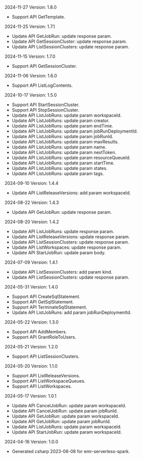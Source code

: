 2024-11-27 Version: 1.8.0
- Support API GetTemplate.


2024-11-25 Version: 1.7.1
- Update API GetJobRun: update response param.
- Update API GetSessionCluster: update response param.
- Update API ListSessionClusters: update response param.


2024-11-15 Version: 1.7.0
- Support API GetSessionCluster.


2024-11-06 Version: 1.6.0
- Support API ListLogContents.


2024-10-17 Version: 1.5.0
- Support API StartSessionCluster.
- Support API StopSessionCluster.
- Update API ListJobRuns: update param workspaceId.
- Update API ListJobRuns: update param creator.
- Update API ListJobRuns: update param endTime.
- Update API ListJobRuns: update param jobRunDeploymentId.
- Update API ListJobRuns: update param jobRunId.
- Update API ListJobRuns: update param maxResults.
- Update API ListJobRuns: update param name.
- Update API ListJobRuns: update param nextToken.
- Update API ListJobRuns: update param resourceQueueId.
- Update API ListJobRuns: update param startTime.
- Update API ListJobRuns: update param states.
- Update API ListJobRuns: update param tags.


2024-09-10 Version: 1.4.4
- Update API ListReleaseVersions: add param workspaceId.


2024-08-22 Version: 1.4.3
- Update API GetJobRun: update response param.


2024-08-20 Version: 1.4.2
- Update API ListJobRuns: update response param.
- Update API ListReleaseVersions: update response param.
- Update API ListSessionClusters: update response param.
- Update API ListWorkspaces: update response param.
- Update API StartJobRun: update param body.


2024-07-09 Version: 1.4.1
- Update API ListSessionClusters: add param kind.
- Update API ListSessionClusters: update response param.


2024-05-31 Version: 1.4.0
- Support API CreateSqlStatement.
- Support API GetSqlStatement.
- Support API TerminateSqlStatement.
- Update API ListJobRuns: add param jobRunDeploymentId.


2024-05-22 Version: 1.3.0
- Support API AddMembers.
- Support API GrantRoleToUsers.


2024-05-21 Version: 1.2.0
- Support API ListSessionClusters.


2024-05-20 Version: 1.1.0
- Support API ListReleaseVersions.
- Support API ListWorkspaceQueues.
- Support API ListWorkspaces.


2024-05-17 Version: 1.0.1
- Update API CancelJobRun: update param workspaceId.
- Update API CancelJobRun: update param jobRunId.
- Update API GetJobRun: update param workspaceId.
- Update API GetJobRun: update param jobRunId.
- Update API ListJobRuns: update param workspaceId.
- Update API StartJobRun: update param workspaceId.


2024-04-16 Version: 1.0.0
- Generated csharp 2023-08-08 for emr-serverless-spark.

